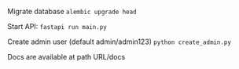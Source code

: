 
Migrate database
```alembic upgrade head```

Start API:
```fastapi run main.py```

Create admin user (default admin/admin123)
```python create_admin.py```

Docs are available at path URL/docs
